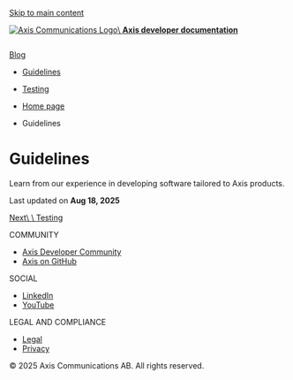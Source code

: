 [Skip to main content](https://developer.axis.com/guidelines/#__docusaurus_skipToContent_fallback)

[![Axis Communications Logo](https://developer.axis.com/img/axis-logo.svg)\\
**Axis developer documentation**](https://developer.axis.com/)

```

```

[Blog](https://developer.axis.com/blog/)

- [Guidelines](https://developer.axis.com/guidelines/)
- [Testing](https://developer.axis.com/guidelines/testing/)

- [Home page](https://developer.axis.com/)
- Guidelines

# Guidelines

Learn from our experience in developing software tailored to Axis products.

Last updated on **Aug 18, 2025**

[Next\\
\\
Testing](https://developer.axis.com/guidelines/testing/)

COMMUNITY

- [Axis Developer Community](https://axis.com/developer-community)
- [Axis on GitHub](https://github.com/AxisCommunications)

SOCIAL

- [LinkedIn](https://www.linkedin.com/company/axis-communications)
- [YouTube](https://www.youtube.com/@AxisCommunications)

LEGAL AND COMPLIANCE

- [Legal](https://www.axis.com/legal)
- [Privacy](https://www.axis.com/privacy)

© 2025 Axis Communications AB. All rights reserved.